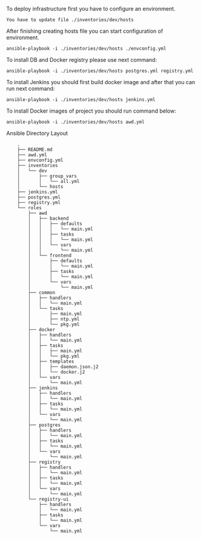 To deploy infrastructure first you have to configure an environment. 

	You have to update file ./inventories/dev/hosts

After finishing creating hosts file you can start configuration of environment.

	ansible-playbook -i ./inventories/dev/hosts ./envconfig.yml

To install DB and Docker registry please use next command:

	ansible-playbook -i ./inventories/dev/hosts postgres.yml registry.yml

To install Jenkins you should first build docker image and after that you can run next command:

	ansible-playbook -i ./inventories/dev/hosts jenkins.yml

To install Docker images of project you should run command below:

	ansible-playbook -i ./inventories/dev/hosts awd.yml

Ansible Directory Layout

        .
        ├── README.md
        ├── awd.yml
        ├── envconfig.yml
        ├── inventories
        │   └── dev
        │       ├── group_vars
        │       │   └── all.yml
        │       └── hosts
        ├── jenkins.yml
        ├── postgres.yml
        ├── registry.yml
        └── roles
            ├── awd
            │   ├── backend
            │   │   ├── defaults
            │   │   │   └── main.yml
            │   │   ├── tasks
            │   │   │   └── main.yml
            │   │   └── vars
            │   │       └── main.yml
            │   └── frontend
            │       ├── defaults
            │       │   └── main.yml
            │       ├── tasks
            │       │   └── main.yml
            │       └── vars
            │           └── main.yml
            ├── common
            │   ├── handlers
            │   │   └── main.yml
            │   └── tasks
            │       ├── main.yml
            │       ├── ntp.yml
            │       └── pkg.yml
            ├── docker
            │   ├── handlers
            │   │   └── main.yml
            │   ├── tasks
            │   │   ├── main.yml
            │   │   └── pkg.yml
            │   ├── templates
            │   │   ├── daemon.json.j2
            │   │   └── docker.j2
            │   └── vars
            │       └── main.yml
            ├── jenkins
            │   ├── handlers
            │   │   └── main.yml
            │   ├── tasks
            │   │   └── main.yml
            │   └── vars
            │       └── main.yml
            ├── postgres
            │   ├── handlers
            │   │   └── main.yml
            │   ├── tasks
            │   │   └── main.yml
            │   └── vars
            │       └── main.yml
            ├── registry
            │   ├── handlers
            │   │   └── main.yml
            │   ├── tasks
            │   │   └── main.yml
            │   └── vars
            │       └── main.yml
            └── registry-ui
                ├── handlers
                │   └── main.yml
                ├── tasks
                │   └── main.yml
                └── vars
                    └── main.yml  
